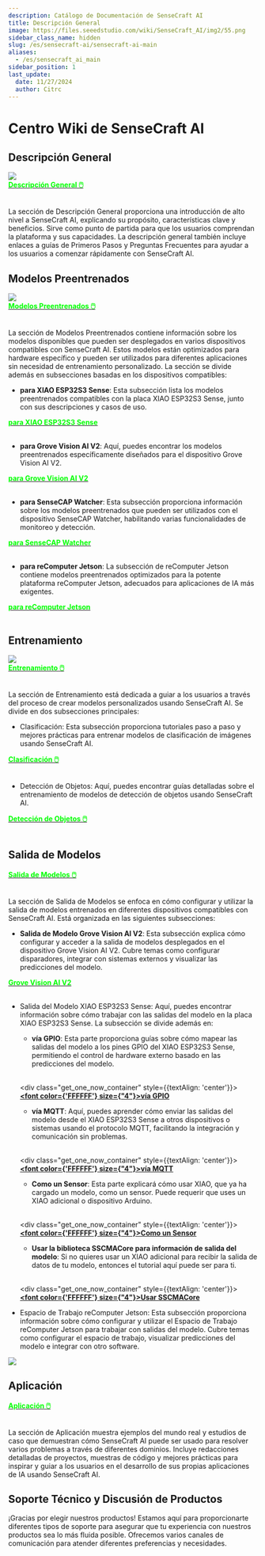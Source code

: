 ```yaml
---
description: Catálogo de Documentación de SenseCraft AI
title: Descripción General
image: https://files.seeedstudio.com/wiki/SenseCraft_AI/img2/55.png
sidebar_class_name: hidden
slug: /es/sensecraft-ai/sensecraft-ai-main
aliases:
  - /es/sensecraft_ai_main
sidebar_position: 1
last_update:
  date: 11/27/2024
  author: Citrc
---
```


# Centro Wiki de SenseCraft AI

## Descripción General

<div style={{textAlign:'center'}}><img src="https://files.seeedstudio.com/wiki/SenseCraft_AI/img2/55.png" style={{width:1000, height:'auto'}}/></div>

<div class="get_one_now_container" style={{textAlign: 'center'}}>
    <a class="get_one_now_item" href="https://wiki.seeedstudio.com/es/sensecraft_ai_overview/" target="_blank" rel="noopener noreferrer">
            <strong><span><font color={'FFFFFF'} size={"4"}>Descripción General 🖱️</font></span></strong>
    </a>
</div><br />

La sección de Descripción General proporciona una introducción de alto nivel a SenseCraft AI, explicando su propósito, características clave y beneficios. Sirve como punto de partida para que los usuarios comprendan la plataforma y sus capacidades. La descripción general también incluye enlaces a guías de Primeros Pasos y Preguntas Frecuentes para ayudar a los usuarios a comenzar rápidamente con SenseCraft AI.

## Modelos Preentrenados

<div style={{textAlign:'center'}}><img src="https://files.seeedstudio.com/wiki/SenseCraft_AI/img2/13.png" style={{width:1000, height:'auto'}}/></div>

<div class="get_one_now_container" style={{textAlign: 'center'}}>
    <a class="get_one_now_item" href="https://wiki.seeedstudio.com/es/sensecraft_ai_pretrained_models_main_page/" target="_blank" rel="noopener noreferrer">
            <strong><span><font color={'FFFFFF'} size={"4"}>Modelos Preentrenados 🖱️</font></span></strong>
    </a>
</div><br />

La sección de Modelos Preentrenados contiene información sobre los modelos disponibles que pueden ser desplegados en varios dispositivos compatibles con SenseCraft AI. Estos modelos están optimizados para hardware específico y pueden ser utilizados para diferentes aplicaciones sin necesidad de entrenamiento personalizado. La sección se divide además en subsecciones basadas en los dispositivos compatibles:

- **para XIAO ESP32S3 Sense**: Esta subsección lista los modelos preentrenados compatibles con la placa XIAO ESP32S3 Sense, junto con sus descripciones y casos de uso.

<div class="get_one_now_container" style={{textAlign: 'center'}}>
    <a class="get_one_now_item" href="https://wiki.seeedstudio.com/es/sensecraft_ai_pretrained_models_for_xiao/" target="_blank" rel="noopener noreferrer">
            <strong><span><font color={'FFFFFF'} size={"4"}>para XIAO ESP32S3 Sense</font></span></strong>
    </a>
</div><br />

- **para Grove Vision AI V2**: Aquí, puedes encontrar los modelos preentrenados específicamente diseñados para el dispositivo Grove Vision AI V2.

<div class="get_one_now_container" style={{textAlign: 'center'}}>
    <a class="get_one_now_item" href="https://wiki.seeedstudio.com/es/sensecraft_ai_pretrained_models_for_grove_visionai_v2/" target="_blank" rel="noopener noreferrer">
            <strong><span><font color={'FFFFFF'} size={"4"}>para Grove Vision AI V2</font></span></strong>
    </a>
</div><br />

- **para SenseCAP Watcher**: Esta subsección proporciona información sobre los modelos preentrenados que pueden ser utilizados con el dispositivo SenseCAP Watcher, habilitando varias funcionalidades de monitoreo y detección.

<div class="get_one_now_container" style={{textAlign: 'center'}}>
    <a class="get_one_now_item" href="https://wiki.seeedstudio.com/es/sensecraft_ai_pretrained_models_for_watcher/" target="_blank" rel="noopener noreferrer">
            <strong><span><font color={'FFFFFF'} size={"4"}>para SenseCAP Watcher</font></span></strong>
    </a>
</div><br />

- **para reComputer Jetson**: La subsección de reComputer Jetson contiene modelos preentrenados optimizados para la potente plataforma reComputer Jetson, adecuados para aplicaciones de IA más exigentes.

<div class="get_one_now_container" style={{textAlign: 'center'}}>
    <a class="get_one_now_item" href="https://wiki.seeedstudio.com/es/sensecraft_deploy_model_to_jetson/" target="_blank" rel="noopener noreferrer">
            <strong><span><font color={'FFFFFF'} size={"4"}>para reComputer Jetson</font></span></strong>
    </a>
</div><br />

## Entrenamiento

<div style={{textAlign:'center'}}><img src="https://files.seeedstudio.com/wiki/SenseCraft_AI/img2/40.png" style={{width:1000, height:'auto'}}/></div>

<div class="get_one_now_container" style={{textAlign: 'center'}}>
    <a class="get_one_now_item" href="https://wiki.seeedstudio.com/es/sensecraft_ai_training_main_page/" target="_blank" rel="noopener noreferrer">
            <strong><span><font color={'FFFFFF'} size={"4"}>Entrenamiento 🖱️</font></span></strong>
    </a>
</div><br />

La sección de Entrenamiento está dedicada a guiar a los usuarios a través del proceso de crear modelos personalizados usando SenseCraft AI. Se divide en dos subsecciones principales:

- Clasificación: Esta subsección proporciona tutoriales paso a paso y mejores prácticas para entrenar modelos de clasificación de imágenes usando SenseCraft AI.

<div class="get_one_now_container" style={{textAlign: 'center'}}>
    <a class="get_one_now_item" href="https://wiki.seeedstudio.com/es/sensecraft_ai_training_classification/" target="_blank" rel="noopener noreferrer">
            <strong><span><font color={'FFFFFF'} size={"4"}>Clasificación 🖱️</font></span></strong>
    </a>
</div><br />

- Detección de Objetos: Aquí, puedes encontrar guías detalladas sobre el entrenamiento de modelos de detección de objetos usando SenseCraft AI.

<div class="get_one_now_container" style={{textAlign: 'center'}}>
    <a class="get_one_now_item" href="https://wiki.seeedstudio.com/es/sensecraft_ai_training_object_detection/" target="_blank" rel="noopener noreferrer">
            <strong><span><font color={'FFFFFF'} size={"4"}>Detección de Objetos 🖱️</font></span></strong>
    </a>
</div><br />

## Salida de Modelos

<div class="get_one_now_container" style={{textAlign: 'center'}}>
    <a class="get_one_now_item" href="https://wiki.seeedstudio.com/es/sensecraft_ai_output_main_page/" target="_blank" rel="noopener noreferrer">
            <strong><span><font color={'FFFFFF'} size={"4"}>Salida de Modelos 🖱️</font></span></strong>
    </a>
</div><br />

La sección de Salida de Modelos se enfoca en cómo configurar y utilizar la salida de modelos entrenados en diferentes dispositivos compatibles con SenseCraft AI. Está organizada en las siguientes subsecciones:

- **Salida de Modelo Grove Vision AI V2**: Esta subsección explica cómo configurar y acceder a la salida de modelos desplegados en el dispositivo Grove Vision AI V2. Cubre temas como configurar disparadores, integrar con sistemas externos y visualizar las predicciones del modelo.

<div class="get_one_now_container" style={{textAlign: 'center'}}>
    <a class="get_one_now_item" href="https://wiki.seeedstudio.com/es/sensecraft_ai_output_grove_visionai/" target="_blank" rel="noopener noreferrer">
            <strong><span><font color={'FFFFFF'} size={"4"}>Grove Vision AI V2</font></span></strong>
    </a>
</div><br />

- Salida del Modelo XIAO ESP32S3 Sense: Aquí, puedes encontrar información sobre cómo trabajar con las salidas del modelo en la placa XIAO ESP32S3 Sense. La subsección se divide además en:

  - **vía GPIO**: Esta parte proporciona guías sobre cómo mapear las salidas del modelo a los pines GPIO del XIAO ESP32S3 Sense, permitiendo el control de hardware externo basado en las predicciones del modelo.

  <br /><div class="get_one_now_container" style={{textAlign: 'center'}}>
    <a class="get_one_now_item" href="https://wiki.seeedstudio.com/es/sensecraft_ai_output_gpio_xiao/" target="_blank" rel="noopener noreferrer">
            <strong><span><font color={'FFFFFF'} size={"4"}>vía GPIO</font></span></strong>
    </a></div><br />

  - **vía MQTT**: Aquí, puedes aprender cómo enviar las salidas del modelo desde el XIAO ESP32S3 Sense a otros dispositivos o sistemas usando el protocolo MQTT, facilitando la integración y comunicación sin problemas.

  <br /><div class="get_one_now_container" style={{textAlign: 'center'}}>
    <a class="get_one_now_item" href="https://wiki.seeedstudio.com/es/sensecraft_ai_output_mqtt_xiao/" target="_blank" rel="noopener noreferrer">
            <strong><span><font color={'FFFFFF'} size={"4"}>vía MQTT</font></span></strong>
    </a></div><br />

  - **Como un Sensor**: Esta parte explicará cómo usar XIAO, que ya ha cargado un modelo, como un sensor. Puede requerir que uses un XIAO adicional o dispositivo Arduino.

  <br /><div class="get_one_now_container" style={{textAlign: 'center'}}>
    <a class="get_one_now_item" href="https://wiki.seeedstudio.com/es/sensecraft_ai_output_libraries_xiao/" target="_blank" rel="noopener noreferrer">
            <strong><span><font color={'FFFFFF'} size={"4"}>Como un Sensor</font></span></strong>
    </a></div><br />

  - **Usar la biblioteca SSCMACore para información de salida del modelo**: Si no quieres usar un XIAO adicional para recibir la salida de datos de tu modelo, entonces el tutorial aquí puede ser para ti.

  <br /><div class="get_one_now_container" style={{textAlign: 'center'}}>
    <a class="get_one_now_item" href="https://wiki.seeedstudio.com/es/sensecraft_ai_sscmacore_library/" target="_blank" rel="noopener noreferrer">
            <strong><span><font color={'FFFFFF'} size={"4"}>Usar SSCMACore</font></span></strong>
    </a></div><br />

- Espacio de Trabajo reComputer Jetson: Esta subsección proporciona información sobre cómo configurar y utilizar el Espacio de Trabajo reComputer Jetson para trabajar con salidas del modelo. Cubre temas como configurar el espacio de trabajo, visualizar predicciones del modelo e integrar con otro software.

<div style={{textAlign:'center'}}><img src="https://files.seeedstudio.com/wiki/SenseCraft_AI/img/video.gif" style={{width:1000, height:'auto'}}/></div>

## Aplicación

<div class="get_one_now_container" style={{textAlign: 'center'}}>
    <a class="get_one_now_item" href="https://wiki.seeedstudio.com/es/sensecraft_ai_applications_main_page/" target="_blank" rel="noopener noreferrer">
            <strong><span><font color={'FFFFFF'} size={"4"}>Aplicación 🖱️</font></span></strong>
    </a>
</div><br />

La sección de Aplicación muestra ejemplos del mundo real y estudios de caso que demuestran cómo SenseCraft AI puede ser usado para resolver varios problemas a través de diferentes dominios. Incluye redacciones detalladas de proyectos, muestras de código y mejores prácticas para inspirar y guiar a los usuarios en el desarrollo de sus propias aplicaciones de IA usando SenseCraft AI.

## Soporte Técnico y Discusión de Productos

¡Gracias por elegir nuestros productos! Estamos aquí para proporcionarte diferentes tipos de soporte para asegurar que tu experiencia con nuestros productos sea lo más fluida posible. Ofrecemos varios canales de comunicación para atender diferentes preferencias y necesidades.

<div class="button_tech_support_container">
<a href="https://discord.com/invite/QqMgVwHT3X" class="button_tech_support_sensecap"></a>
<a href="https://support.sensecapmx.com/portal/en/home" class="button_tech_support_sensecap3"></a>
</div>

<div class="button_tech_support_container">
<a href="mailto:support@sensecapmx.com" class="button_tech_support_sensecap2"></a>
<a href="https://github.com/Seeed-Studio/wiki-documents/discussions/69" class="button_discussion"></a>
</div>
